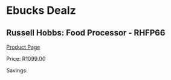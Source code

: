 
# Ebucks Dealz
## Russell Hobbs: Food Processor - RHFP66
[Product Page](https://www.ebucks.com/web/shop/productSelected.do?prodId=373552424&catId=704987863)

Price: R1099.00

Savings: 


	